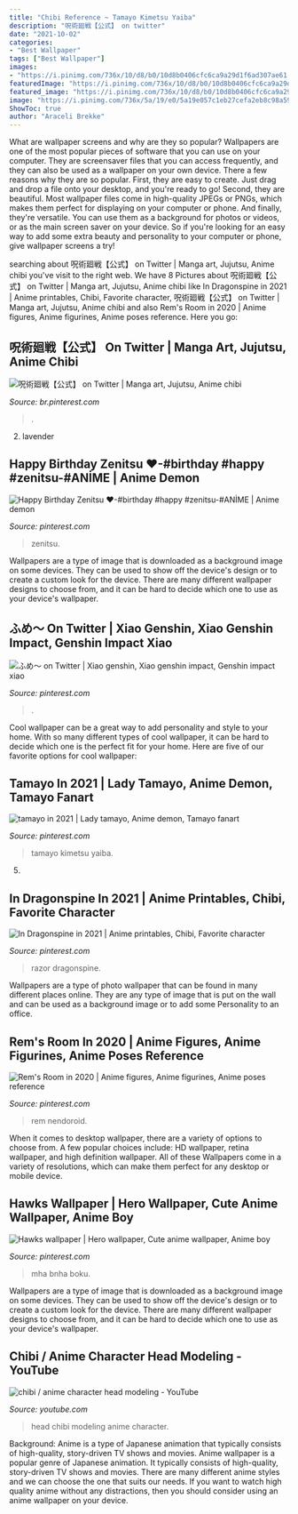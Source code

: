 ```yaml
---
title: "Chibi Reference ~ Tamayo Kimetsu Yaiba"
description: "呪術廻戦【公式】 on twitter"
date: "2021-10-02"
categories:
- "Best Wallpaper"
tags: ["Best Wallpaper"]
images:
- "https://i.pinimg.com/736x/10/d8/b0/10d8b0406cfc6ca9a29d1f6ad307ae61.jpg"
featuredImage: "https://i.pinimg.com/736x/10/d8/b0/10d8b0406cfc6ca9a29d1f6ad307ae61.jpg"
featured_image: "https://i.pinimg.com/736x/10/d8/b0/10d8b0406cfc6ca9a29d1f6ad307ae61.jpg"
image: "https://i.pinimg.com/736x/5a/19/e0/5a19e057c1eb27cefa2eb8c98a592201.jpg"
ShowToc: true
author: "Araceli Brekke"
---
```



What are wallpaper screens and why are they so popular?
Wallpapers are one of the most popular pieces of software that you can use on your computer. They are screensaver files that you can access frequently, and they can also be used as a wallpaper on your own device. There a few reasons why they are so popular. First, they are easy to create. Just drag and drop a file onto your desktop, and you're ready to go! Second, they are beautiful. Most wallpaper files come in high-quality JPEGs or PNGs, which makes them perfect for displaying on your computer or phone. And finally, they're versatile. You can use them as a background for photos or videos, or as the main screen saver on your device. So if you're looking for an easy way to add some extra beauty and personality to your computer or phone, give wallpaper screens a try!

	

		
searching about 呪術廻戦【公式】 on Twitter | Manga art, Jujutsu, Anime chibi you've visit to the right web. We have 8 Pictures about 呪術廻戦【公式】 on Twitter | Manga art, Jujutsu, Anime chibi like In Dragonspine in 2021 | Anime printables, Chibi, Favorite character, 呪術廻戦【公式】 on Twitter | Manga art, Jujutsu, Anime chibi and also Rem&#039;s Room in 2020 | Anime figures, Anime figurines, Anime poses reference. Here you go:
		
    
## 呪術廻戦【公式】 On Twitter | Manga Art, Jujutsu, Anime Chibi

<img loading=lazy src="https://i.pinimg.com/736x/10/d8/b0/10d8b0406cfc6ca9a29d1f6ad307ae61.jpg" onerror="this.onerror=null;this.src='https://tse4.mm.bing.net/th?id=OIP.LeqB_AQh2Qt5leaWskGjhgHaKS&amp;pid=15.1';" alt="呪術廻戦【公式】 on Twitter | Manga art, Jujutsu, Anime chibi">

_Source: br.pinterest.com_

>. 

	

2. lavender 

    
## Happy Birthday Zenitsu ♥-#birthday #happy #zenitsu-#ANİME | Anime Demon

<img loading=lazy src="https://i.pinimg.com/736x/ad/2a/9f/ad2a9fcc06018391a19a2821bf0bcb87.jpg" onerror="this.onerror=null;this.src='https://tse3.mm.bing.net/th?id=OIP.7Si-lGE38hpPPHlHi3dSSgHaLp&amp;pid=15.1';" alt="Happy Birthday Zenitsu ♥-#birthday #happy #zenitsu-#ANİME | Anime demon">

_Source: pinterest.com_

>zenitsu. 

	

Wallpapers are a type of image that is downloaded as a background image on some devices. They can be used to show off the device's design or to create a custom look for the device. There are many different wallpaper designs to choose from, and it can be hard to decide which one to use as your device's wallpaper.

    
## ふめ〜 On Twitter | Xiao Genshin, Xiao Genshin Impact, Genshin Impact Xiao

<img loading=lazy src="https://i.pinimg.com/736x/f4/0a/1c/f40a1c72efb96822b3aef83e3bc54c2b.jpg" onerror="this.onerror=null;this.src='https://tse4.mm.bing.net/th?id=OIP.kssL_cr4QQNVxpyxFlzfNgHaLy&amp;pid=15.1';" alt="ふめ〜 on Twitter | Xiao genshin, Xiao genshin impact, Genshin impact xiao">

_Source: pinterest.com_

>. 

	

Cool wallpaper can be a great way to add personality and style to your home. With so many different types of cool wallpaper, it can be hard to decide which one is the perfect fit for your home. Here are five of our favorite options for cool wallpaper: 

    
## Tamayo In 2021 | Lady Tamayo, Anime Demon, Tamayo Fanart

<img loading=lazy src="https://i.pinimg.com/736x/74/5c/57/745c57370f4e10a5b45fcb6f21dbbcc1.jpg" onerror="this.onerror=null;this.src='https://tse4.mm.bing.net/th?id=OIP.QJszOjpbe9mabK3L_kp_WQHaJ3&amp;pid=15.1';" alt="tamayo in 2021 | Lady tamayo, Anime demon, Tamayo fanart">

_Source: pinterest.com_

>tamayo kimetsu yaiba. 

	

5.

    
## In Dragonspine In 2021 | Anime Printables, Chibi, Favorite Character

<img loading=lazy src="https://i.pinimg.com/736x/5a/19/e0/5a19e057c1eb27cefa2eb8c98a592201.jpg" onerror="this.onerror=null;this.src='https://tse4.mm.bing.net/th?id=OIP.aWxE74cx3mcUIPpRTxrSeQHaKS&amp;pid=15.1';" alt="In Dragonspine in 2021 | Anime printables, Chibi, Favorite character">

_Source: pinterest.com_

>razor dragonspine. 

	



Wallpapers are a type of photo wallpaper that can be found in many different places online. They are any type of image that is put on the wall and can be used as a background image or to add some Personality to an office.

    
## Rem&#039;s Room In 2020 | Anime Figures, Anime Figurines, Anime Poses Reference

<img loading=lazy src="https://i.pinimg.com/736x/4e/73/5f/4e735fd7b100564094020b7f109041cf.jpg" onerror="this.onerror=null;this.src='https://tse4.mm.bing.net/th?id=OIP.4V9BnQUR0KCSGUoUykMlYgHaLH&amp;pid=15.1';" alt="Rem&#039;s Room in 2020 | Anime figures, Anime figurines, Anime poses reference">

_Source: pinterest.com_

>rem nendoroid. 

	

When it comes to desktop wallpaper, there are a variety of options to choose from. A few popular choices include: HD wallpaper, retina wallpaper, and high definition wallpaper. All of these Wallpapers come in a variety of resolutions, which can make them perfect for any desktop or mobile device. 

    
## Hawks Wallpaper | Hero Wallpaper, Cute Anime Wallpaper, Anime Boy

<img loading=lazy src="https://i.pinimg.com/736x/f3/a4/bd/f3a4bd8817fb75792655d03ff678c75a.jpg" onerror="this.onerror=null;this.src='https://tse2.mm.bing.net/th?id=OIP.goO5LctGWL6Q7sExxz8TBAHaNK&amp;pid=15.1';" alt="Hawks wallpaper | Hero wallpaper, Cute anime wallpaper, Anime boy">

_Source: pinterest.com_

>mha bnha boku. 

	

Wallpapers are a type of image that is downloaded as a background image on some devices. They can be used to show off the device's design or to create a custom look for the device. There are many different wallpaper designs to choose from, and it can be hard to decide which one to use as your device's wallpaper.

    
## Chibi / Anime Character Head Modeling - YouTube

<img loading=lazy src="https://i.ytimg.com/vi/XRH3OFDA7Cc/maxresdefault.jpg" onerror="this.onerror=null;this.src='https://tse3.mm.bing.net/th?id=OIP.DgZTuy6U50fh-qWVyCQh0wHaEK&amp;pid=15.1';" alt="chibi / anime character head modeling - YouTube">

_Source: youtube.com_

>head chibi modeling anime character. 

	

Background: Anime is a type of Japanese animation that typically consists of high-quality, story-driven TV shows and movies.
Anime wallpaper is a popular genre of Japanese animation. It typically consists of high-quality, story-driven TV shows and movies. There are many different anime styles and we can choose the one that suits our needs. If you want to watch high quality anime without any distractions, then you should consider using an anime wallpaper on your device.


